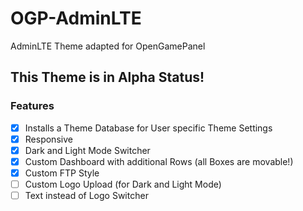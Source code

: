 # OGP-AdminLTE
AdminLTE Theme adapted for OpenGamePanel

## This Theme is in Alpha Status!

### Features
- [x] Installs a Theme Database for User specific Theme Settings
- [x] Responsive
- [x] Dark and Light Mode Switcher
- [x] Custom Dashboard with additional Rows (all Boxes are movable!)
- [x] Custom FTP Style
- [ ] Custom Logo Upload (for Dark and Light Mode)
- [ ] Text instead of Logo Switcher